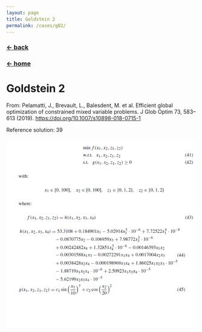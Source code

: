 ```yaml
---
layout: page
title: Goldstein 2
permalink: /cases/g02/
---
```

### [← back](/cases/)
### [← home](/index/)

# Goldstein 2


From: Pelamatti, J., Brevault, L., Balesdent, M. et al. Efficient global optimization of constrained mixed variable problems. J Glob Optim 73, 583–613 (2019). https://doi.org/10.1007/s10898-018-0715-1

Reference solution: 39

<img align="left" src="https://raw.githubusercontent.com/mixed-optimization-benchmark/mixed-optimization-benchmark.github.io/master/Cas%20test/Goldstein_2.PNG" >
